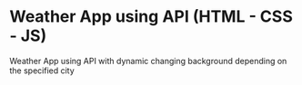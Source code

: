 # Weather App using API (HTML - CSS - JS)
 Weather App using API with dynamic changing background depending on the specified city
